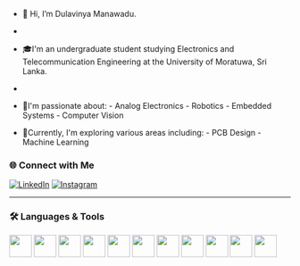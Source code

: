 - 👋 Hi, I’m Dulavinya Manawadu.
- 
- 🎓I'm an undergraduate student studying Electronics and Telecommunication Engineering at the University of Moratuwa, Sri Lanka.
- 
- 👀I'm passionate about:
      - Analog Electronics
      - Robotics
      - Embedded Systems
      - Computer Vision
  
- 🌱Currently, I'm exploring various areas including:
      - PCB Design
      - Machine Learning

  

### 🌐 Connect with Me

[![LinkedIn](https://img.shields.io/badge/LinkedIn-blue?style=flat&logo=linkedin)](https://www.linkedin.com/in/dulavinya-manawadu-2ab7742b9/)
[![Instagram](https://img.shields.io/badge/Instagram-E4405F?style=flat&logo=instagram)](https://www.instagram.com/dula_nm_/)

---




### 🛠️ Languages & Tools

<p align="left">
  <img src="https://cdn.jsdelivr.net/gh/devicons/devicon/icons/c/c-original.svg" width="40" />
  <img src="https://cdn.jsdelivr.net/gh/devicons/devicon/icons/cplusplus/cplusplus-original.svg" width="40" />
  <img src="https://cdn.jsdelivr.net/gh/devicons/devicon/icons/java/java-original.svg" width="40" />
  <img src="https://cdn.jsdelivr.net/gh/devicons/devicon/icons/python/python-original.svg" width="40" />
  <img src="https://cdn.jsdelivr.net/gh/devicons/devicon/icons/latex/latex-original.svg" width="40" />
  <img src="https://cdn.jsdelivr.net/gh/devicons/devicon/icons/matlab/matlab-original.svg" width="40" />
  <img src="https://cdn.jsdelivr.net/gh/devicons/devicon/icons/raspberrypi/raspberrypi-original.svg" width="40" />
  <img src="https://cdn.jsdelivr.net/gh/devicons/devicon/icons/vscode/vscode-original.svg" width="40" />
  <img src="https://cdn.jsdelivr.net/gh/devicons/devicon/icons/arduino/arduino-original.svg" width="40" />

  <img src="https://cdn.jsdelivr.net/gh/devicons/devicon/icons/opencv/opencv-original.svg" width="40" />
  
  <img src="https://cdn.jsdelivr.net/gh/devicons/devicon/icons/jupyter/jupyter-original.svg" width="40" />
  

</p>

